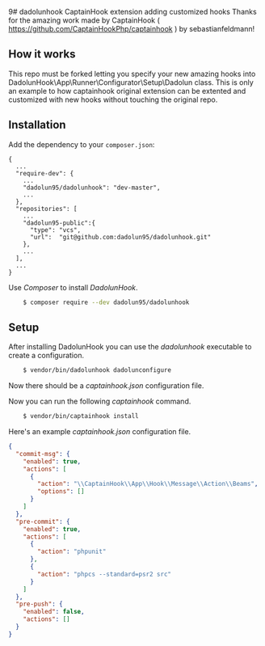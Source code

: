 9# dadolunhook
CaptainHook extension adding customized hooks
Thanks for the amazing work made by CaptainHook ( https://github.com/CaptainHookPhp/captainhook ) by sebastianfeldmann!

## How it works
This repo must be forked letting you specify your new amazing hooks into DadolunHook\App\Runner\Configurator\Setup\Dadolun class. This is only an example to how captainhook original extension can be extented and customized with new hooks without touching the original repo.

## Installation

Add the dependency to your `composer.json`:

    {
      ...
      "require-dev": {
        ...
        "dadolun95/dadolunhook": "dev-master",
        ...
      },
      "repositories": [
        ...
        "dadolun95-public":{
          "type": "vcs",
          "url":  "git@github.com:dadolun95/dadolunhook.git"
        },
        ...
      ],
      ...
    }

Use *Composer* to install *DadolunHook*.
```bash
    $ composer require --dev dadolun95/dadolunhook
```

## Setup
After installing DadolunHook you can use the *dadolunhook* executable to create a configuration.
```bash
    $ vendor/bin/dadolunhook dadolunconfigure 
```

Now there should be a *captainhook.json* configuration file.

Now you can run the following *captainhook* command.
```bash
    $ vendor/bin/captainhook install
```

Here's an example *captainhook.json* configuration file.
```json
{
  "commit-msg": {
    "enabled": true,
    "actions": [
      {
        "action": "\\CaptainHook\\App\\Hook\\Message\\Action\\Beams",
        "options": []
      }
    ]
  },
  "pre-commit": {
    "enabled": true,
    "actions": [
      {
        "action": "phpunit"
      },
      {
        "action": "phpcs --standard=psr2 src"
      }
    ]
  },
  "pre-push": {
    "enabled": false,
    "actions": []
  }
}
```
